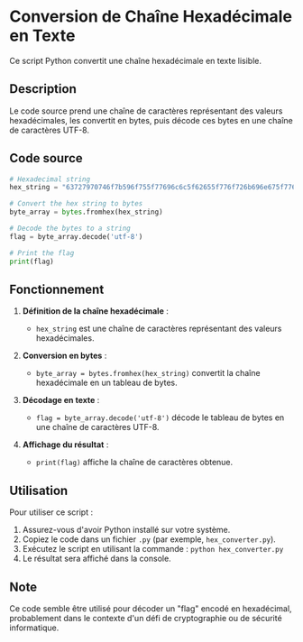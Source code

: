 # Conversion de Chaîne Hexadécimale en Texte

Ce script Python convertit une chaîne hexadécimale en texte lisible.

## Description

Le code source prend une chaîne de caractères représentant des valeurs hexadécimales, les convertit en bytes, puis décode ces bytes en une chaîne de caractères UTF-8.

## Code source

```python
# Hexadecimal string
hex_string = "63727970746f7b596f755f77696c6c5f62655f776f726b696e675f776974685f6865785f737472696e67735f615f6c6f747d"

# Convert the hex string to bytes
byte_array = bytes.fromhex(hex_string)

# Decode the bytes to a string
flag = byte_array.decode('utf-8')

# Print the flag
print(flag)
```

## Fonctionnement

1. **Définition de la chaîne hexadécimale** :
   - `hex_string` est une chaîne de caractères représentant des valeurs hexadécimales.

2. **Conversion en bytes** :
   - `byte_array = bytes.fromhex(hex_string)` convertit la chaîne hexadécimale en un tableau de bytes.

3. **Décodage en texte** :
   - `flag = byte_array.decode('utf-8')` décode le tableau de bytes en une chaîne de caractères UTF-8.

4. **Affichage du résultat** :
   - `print(flag)` affiche la chaîne de caractères obtenue.

## Utilisation

Pour utiliser ce script :

1. Assurez-vous d'avoir Python installé sur votre système.
2. Copiez le code dans un fichier `.py` (par exemple, `hex_converter.py`).
3. Exécutez le script en utilisant la commande : `python hex_converter.py`
4. Le résultat sera affiché dans la console.

## Note

Ce code semble être utilisé pour décoder un "flag" encodé en hexadécimal, probablement dans le contexte d'un défi de cryptographie ou de sécurité informatique.
